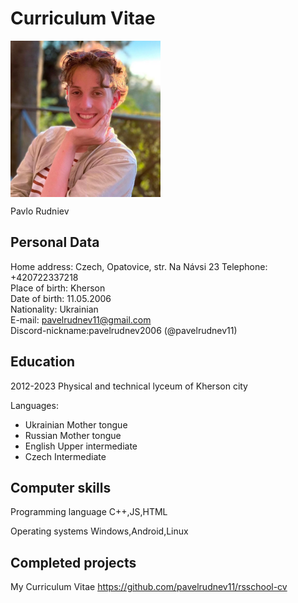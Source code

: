 ﻿
# Curriculum Vitae

<img src = "https://github.com/pavelrudnev11/rsschool-cv/blob/gh-pages/images/photo_2022-08-16_17-10-02.jpg?raw=true" width = "240" height = "250" alt = "CV photo" align = "center" />

Pavlo Rudniev  
## Personal Data  
Home address:    Czech, Opatovice, str. Na Návsi 23 
Telephone:       +420722337218  
Place of birth:  Kherson  
Date of birth:   11.05.2006  
Nationality:     Ukrainian  
E-mail:          pavelrudnev11@gmail.com     
Discord-nickname:pavelrudnev2006 (@pavelrudnev11)

## Education
2012-2023         Physical and technical lyceum of Kherson city   

Languages:        
- Ukrainian  	Mother tongue  
- Russian       Mother tongue  
- English       Upper intermediate  
- Czech         Intermediate  
## Computer skills

Programming language C++,JS,HTML

Operating systems Windows,Android,Linux

## Completed projects    
My Curriculum Vitae https://github.com/pavelrudnev11/rsschool-cv

